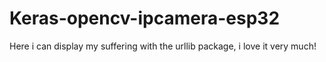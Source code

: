 # Keras-opencv-ipcamera-esp32
Here i can display my suffering with the  urllib package, i love it very much!
